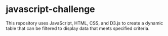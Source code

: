 # javascript-challenge
This repository uses JavaScript, HTML, CSS, and D3.js to create a dynamic table that can be filtered to display data that meets specified criteria.
